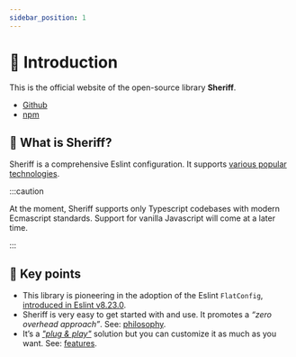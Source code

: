 ```yaml
---
sidebar_position: 1
---
```


# 🥳 Introduction

This is the official website of the open-source library **Sheriff**.

- [Github](https://github.com/AndreaPontrandolfo/sheriff)
- [npm](https://www.npmjs.com/package/eslint-config-sheriff)

## 🤔 What is Sheriff?

Sheriff is a comprehensive Eslint configuration. It supports [various popular technologies](#techs).

:::caution

At the moment, Sheriff supports only Typescript codebases with modern Ecmascript standards. Support for vanilla Javascript will come at a later time.

:::

## 🔑 Key points

- This library is pioneering in the adoption of the Eslint `FlatConfig`, [introduced in Eslint v8.23.0](https://eslint.org/blog/2022/08/eslint-v8.23.0-released/).
- Sheriff is very easy to get started with and use. It promotes a _“zero overhead approach”_. See: [philosophy](#philosophy).
- It’s a [_"plug & play"_](#automatic-setup) solution but you can customize it as much as you want. See: [features](#features).

